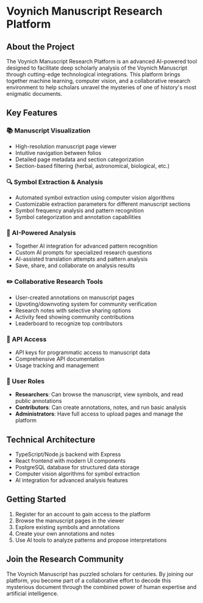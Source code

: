 # Voynich Manuscript Research Platform

## About the Project
The Voynich Manuscript Research Platform is an advanced AI-powered tool designed to facilitate deep scholarly analysis of the Voynich Manuscript through cutting-edge technological integrations. This platform brings together machine learning, computer vision, and a collaborative research environment to help scholars unravel the mysteries of one of history's most enigmatic documents.

## Key Features

### 📚 Manuscript Visualization
- High-resolution manuscript page viewer
- Intuitive navigation between folios
- Detailed page metadata and section categorization
- Section-based filtering (herbal, astronomical, biological, etc.)

### 🔍 Symbol Extraction & Analysis
- Automated symbol extraction using computer vision algorithms
- Customizable extraction parameters for different manuscript sections
- Symbol frequency analysis and pattern recognition
- Symbol categorization and annotation capabilities

### 🤖 AI-Powered Analysis
- Together AI integration for advanced pattern recognition
- Custom AI prompts for specialized research questions
- AI-assisted translation attempts and pattern analysis
- Save, share, and collaborate on analysis results

### ✏️ Collaborative Research Tools
- User-created annotations on manuscript pages
- Upvoting/downvoting system for community verification
- Research notes with selective sharing options
- Activity feed showing community contributions
- Leaderboard to recognize top contributors

### 🔑 API Access
- API keys for programmatic access to manuscript data
- Comprehensive API documentation
- Usage tracking and management

### 👥 User Roles
- **Researchers**: Can browse the manuscript, view symbols, and read public annotations
- **Contributors**: Can create annotations, notes, and run basic analysis
- **Administrators**: Have full access to upload pages and manage the platform

## Technical Architecture
- TypeScript/Node.js backend with Express
- React frontend with modern UI components
- PostgreSQL database for structured data storage
- Computer vision algorithms for symbol extraction
- AI integration for advanced analysis features

## Getting Started
1. Register for an account to gain access to the platform
2. Browse the manuscript pages in the viewer
3. Explore existing symbols and annotations
4. Create your own annotations and notes
5. Use AI tools to analyze patterns and propose interpretations

## Join the Research Community
The Voynich Manuscript has puzzled scholars for centuries. By joining our platform, you become part of a collaborative effort to decode this mysterious document through the combined power of human expertise and artificial intelligence.